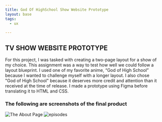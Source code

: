 ```yaml
---
title: God Of HighSchool Show Website Prototype
layout: base
tags:
  - ux
  
---
```

<main>
  <section class="project-descrption">
  <h1>
      TV SHOW WEBSITE PROTOTYPE
  </h1>
  <p>
    For this project, I was tasked with creating a two-page layout for a show of my choice. This assignment was a way to test how well we could follow a layout blueprint. I used one of my favorite anime, “God of High School” because I wanted to challenge myself with a longer layout. I also chose "God of High School" because it deserves more credit and attention than it received at the time of release. I made a prototype using Figma before translating it to HTML and CSS. 
  </p>
  </section>
  <section class="project-img">
    <h3>The following are screenshots of the final product</h3>
    <img src="/images/gohs about.jpg" alt="The About Page">
    <img src="/images/gohs episodes.jpg" alt="episodes">
  </section>
  </main>
